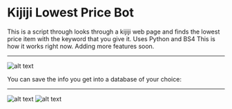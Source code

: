 # Kijiji Lowest Price Bot
This is a script through looks through a kijiji web page and finds the
lowest price item with the keyword that you give it.
Uses Python and BS4
This is how it works right now. Adding more features soon.

---------------------------------------------------------------------
![alt text](https://i.imgur.com/pU1ukGf.png)

You can save the info you get into a database of your choice:

----------------------------------------------------------------------
![alt text](https://i.imgur.com/5TGRAaZ.png)
![alt text](https://i.imgur.com/vXuh0ez.png)
